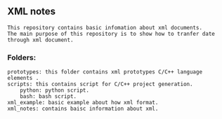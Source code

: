 ## XML notes
	This repository contains basic infomation about xml documents.
	The main purpose of this repository is to show how to tranfer date through xml document.

### Folders:
	prototypes: this folder contains xml prototypes C/C++ language elements .
	scripts: this contains script for C/C++ project generation.
		python: python script.
		bash: bash script.
	xml_example: basic example about how xml format.
	xml_notes: contains baisc information about xml.
